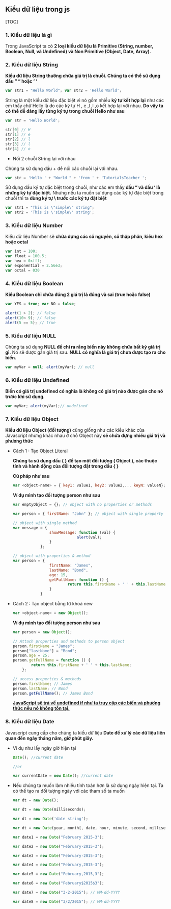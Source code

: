 ## Kiểu dữ liệu trong js

[TOC]

### 1. Kiểu dữ liệu là gì 

Trong JavaScript ta có **2 loại kiểu dữ liệu là Primitive (String, number, Boolean, Null, và Undefined) và Non Primitive (Object, Date, Array).** 

### 2. Kiểu dữ liệu String

**Kiểu dữ liệu String thường chứa giá trị là chuỗi. Chúng ta có thể sử dụng dấu “ “ hoặc ‘ ‘**

```js
var str1 = "Hello World"; var str2 = 'Hello World'; 
```

String là một kiểu dữ liệu đặc biệt vì nó gồm nhiều **ký tự kết hợp lại** như các em thấy chữ Hello là do các ký tự H , e ,l ,l ,o kết hợp lại với nhau. **Do vậy ta có thể dễ dàng lấy từng ký tự trong chuỗi Hello như sau**

```js
var str = 'Hello World';

str[0] // H
str[1] // e
str[2] // l
str[3] // l
str[4] // o
```

- Nối 2 chuỗi String lại với nhau

Chúng ta sử dụng dấu + để nối các chuỗi lại với nhau.

```js
var str = 'Hello ' + "World " + 'from ' + 'TutorialsTeacher '; 
```

Sử dụng dấu ký tự đặc biệt trong chuỗi, như các em thấy **dấu “ và dấu ‘ là những ký tự đặc biệt.** Nhưng nếu ta muốn sử dụng các ký tự đặc biệt trong chuỗi thì ta **dùng ký tự \ trước các ký tự đặt biệt**

```js
var str1 = "This is \"simple\" string";
var str2 = 'This is \'simple\' string'; 
```

### 3. Kiểu dữ liệu Number

Kiểu dữ liệu Number sẽ **chứa đựng các số nguyên, số thập phân, kiểu hex hoặc octal**

```js
var int = 100;
var float = 100.5;
var hex = 0xfff;
var exponential = 2.56e3;
var octal = 030
```

### 4. Kiểu dữ liệu Boolean

**Kiểu Boolean chỉ chứa đúng 2 giá trị là đúng và sai (true hoặc false)**

```js
var YES = true; var NO = false; 
```

```js
alert(1 > 2); // false 
alert(10< 9); // false 
alert(5 == 5); // true 
```

### 5. Kiểu dữ liệu NULL

Chúng ta sử dụng **NULL để chỉ ra rằng biến này không chứa bất kỳ giá trị gì.** Nó sẽ được gán giá trị sau. **NULL có nghĩa là giá trị chưa được tạo ra cho biến.**

```js
var myVar = null; alert(myVar); // null  
```

### 6. Kiểu dữ liệu Undefined

**Biến có giá trị undefined có nghĩa là không có giá trị nào được gán cho nó trước khi sử dụng.**

```js
var myVar; alert(myVar);// undefined 
```

### 7. Kiểu dữ liệu Object

**Kiểu dữ liệu Object (đối tượng)** cũng giống như các kiểu khác của Javascript nhưng khác nhau ở chỗ Object này **sẽ chứa đựng nhiều giá trị và phương thức**

- Cách 1 : Tạo Object Literal

  **Chúng ta sử dụng dấu { } để tạo một đối tượng ( Object ), các thuộc tính và hành động của đối tượng đặt trong dấu { }**

  **Cú pháp như sau**

  ```js
  var <object-name> = { key1: value1, key2: value2,... keyN: valueN};
  ```

  **Ví dụ mình tạo đối tượng person như sau**

  ```js
  var emptyObject = {}; // object with no properties or methods
  
  var person = { firstName: "John" }; // object with single property
  
  // object with single method
  var message = { 
                  showMessage: function (val) { 
                              alert(val); 
                  } 
              }; 
  
  // object with properties & method
  var person = { 
                  firstName: "James", 
                  lastName: "Bond", 
                  age: 15, 
                  getFullName: function () { 
                          return this.firstName + ' ' + this.lastName 
                  }
              }
  ```

- Cách 2 : Tạo object bằng từ khoá new

  ```js
  var <object-name> = new Object();
  ```

  **Ví dụ mình tạo đối tượng person như sau**

  ```js
  var person = new Object();
  
  // Attach properties and methods to person object     
  person.firstName = "James";
  person["lastName"] = "Bond"; 
  person.age = 25;
  person.getFullName = function () {
          return this.firstName + ' ' + this.lastName;
      };
  
  // access properties & methods 
  person.firstName; // James
  person.lastName; // Bond
  person.getFullName(); // James Bond
  ```

  <u>**JavaScript sẽ trả về undefined if như ta truy cập các biến và phương thức nếu nó không tồn tại.**</u>

### 8. Kiểu dữ liệu Date

Javascript cung cấp cho chúng ta kiểu dữ liệu **Date để xử lý các dữ liệu liên quan đến ngày tháng năm, giờ phút giây.**

- Ví dụ như lấy ngày giờ hiện tại

  ```js
  Date(); //current date
  
  //or
  
  var currentDate = new Date(); //current date
  
  ```

- Nếu chúng ta muốn làm nhiều tính toán hơn là sử dụng ngày hiện tại. Ta có thể tạo ra đối tượng ngày với các tham số ta muốn

  ```js
  var dt = new Date();
  
  var dt = new Date(milliseconds);
  
  var dt = new Date('date string');
  
  var dt = new Date(year, month[, date, hour, minute, second, millisecond]);
  
  var date1 = new Date("February 2015-3");
  
  var date2 = new Date("February-2015-3");
  
  var date3 = new Date("February-2015-3");
  
  var date4 = new Date("February,2015-3");
  
  var date5 = new Date("February,2015,3");
  
  var date6 = new Date("February$2015$3");
  
  var date7 = new Date("3-2-2015"); // MM-dd-YYYY
  
  var date8 = new Date("3/2/2015"); // MM-dd-YYYY
  ```

  